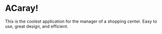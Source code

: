 # ACaray!

This is the coolest application for the manager of a shopping center. Easy to use, great design, and efficient. 
